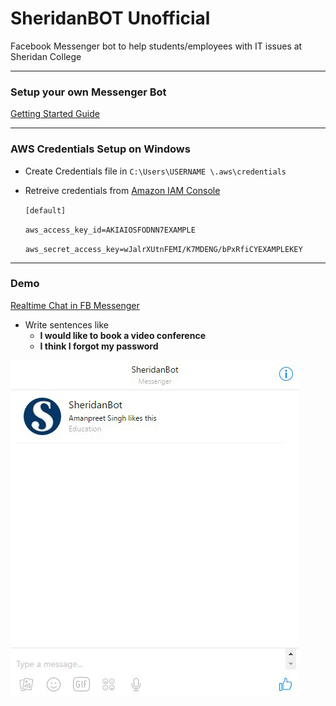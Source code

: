 # SheridanBOT  **Unofficial**

Facebook Messenger bot to help students/employees with IT issues at Sheridan College 


___



### Setup your own Messenger Bot


[Getting Started Guide](https://claudiajs.com/tutorials/hello-world-chatbot.html)


___



### AWS Credentials Setup on Windows
* Create Credentials file in `C:\Users\USERNAME \.aws\credentials`
* Retreive credentials from [Amazon IAM Console](http://docs.aws.amazon.com/cli/latest/userguide/cli-chap-getting-set-up.html#cli-signup)

  `[default]` 
  
  `aws_access_key_id=AKIAIOSFODNN7EXAMPLE` 
  
  `aws_secret_access_key=wJalrXUtnFEMI/K7MDENG/bPxRfiCYEXAMPLEKEY`
  

---
  
  
### Demo

[Realtime Chat in FB Messenger](http://m.me/sheridanBot)

* Write sentences like 
   *  **I would like to book a video conference**
   *  **I think I forgot my password**

![GIF: Implementation of SheridanBOT](media/sheridanBot.gif)
